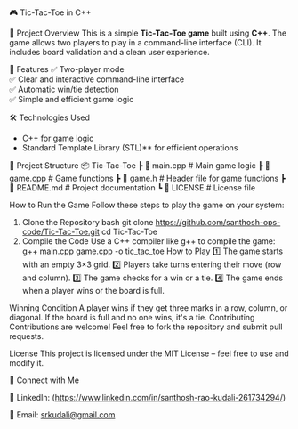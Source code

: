 🎮 Tic-Tac-Toe in C++

📌 Project Overview
This is a simple **Tic-Tac-Toe game** built using **C++**. The game allows two players to play in a command-line interface (CLI). It includes board validation and a clean user experience.

🚀 Features
✅ Two-player mode  
✅ Clear and interactive command-line interface  
✅ Automatic win/tie detection  
✅ Simple and efficient game logic  

🛠 Technologies Used
- C++ for game logic  
- Standard Template Library (STL)** for efficient operations  

📂 Project Structure
📦 Tic-Tac-Toe ┣ 📜 main.cpp # Main game logic ┣ 📜 game.cpp # Game functions ┣ 📜 game.h # Header file for game functions ┣ 📜 README.md # Project documentation ┗ 📜 LICENSE # License file

How to Run the Game
Follow these steps to play the game on your system:

01) Clone the Repository
bash
git clone https://github.com/santhosh-ops-code/Tic-Tac-Toe.git
cd Tic-Tac-Toe
02) Compile the Code
Use a C++ compiler like g++ to compile the game:
g++ main.cpp game.cpp -o tic_tac_toe
How to Play
1️⃣ The game starts with an empty 3×3 grid.
2️⃣ Players take turns entering their move (row and column).
3️⃣ The game checks for a win or a tie.
4️⃣ The game ends when a player wins or the board is full.

Winning Condition
A player wins if they get three marks in a row, column, or diagonal.
If the board is full and no one wins, it's a tie.
Contributing
Contributions are welcome! Feel free to fork the repository and submit pull requests.

License
This project is licensed under the MIT License – feel free to use and modify it.

📩 Connect with Me

💼 LinkedIn: (https://www.linkedin.com/in/santhosh-rao-kudali-261734294/)

📧 Email: srkudali@gmail.com
